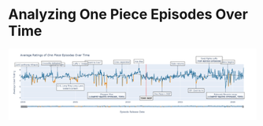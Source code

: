 # Analyzing One Piece Episodes Over Time

![alt text](https://github.com/bryantjay/Portfolio/blob/main/One%20Piece%20Plotly%20Analysis/visualizations/Screenshot%202025-03-05%20144427.png?raw=true)
